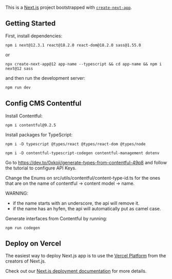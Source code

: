 This is a [Next.js](https://nextjs.org/) project bootstrapped with [`create-next-app`](https://github.com/vercel/next.js/tree/canary/packages/create-next-app).

## Getting Started

First, install dependencies:
```
npm i next@12.3.1 react@18.2.0 react-dom@18.2.0 sass@1.55.0
```
or
```
npx create-next-app@12 app-name --typescript && cd app-name && npm i next@12 sass
```

and then run the development server:

```bash
npm run dev
```

## Config CMS Contentful

Install Contentful:
```
npm i contentful@9.2.5
```

Install packages for TypeScript:
```
npm i -D typescript @types/react @types/react-dom @types/node

npm i -D contentful-typescript-codegen contentful-management dotenv
```

Go to https://dev.to/0xkoji/generate-types-from-contentful-49p8 and follow the tutorial to configure API Keys.

Change the Enums on src/utils/contentful/content-type-id.ts for the ones that are on the name of contentful -> content model -> name.

WARNING: 
- if the name starts with an underscore, the api will remove it.
- if the name has an hyfen, the api will automatically put as camel case.

Generate interfaces from Contentful by running:
```
npm run codegen
```

## Deploy on Vercel

The easiest way to deploy Next.js app is to use the [Vercel Platform](https://vercel.com/new?utm_medium=default-template&filter=next.js&utm_source=create-next-app&utm_campaign=create-next-app-readme) from the creators of Next.js.

Check out our [Next.js deployment documentation](https://nextjs.org/docs/deployment) for more details.
